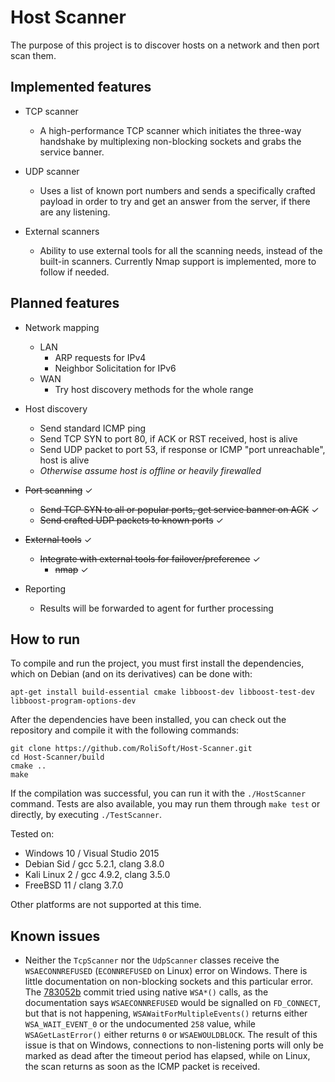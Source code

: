 # Host Scanner

The purpose of this project is to discover hosts on a network and then port scan them.

## Implemented features

* TCP scanner
  * A high-performance TCP scanner which initiates the three-way handshake by multiplexing non-blocking sockets and grabs the service banner.

* UDP scanner
  * Uses a list of known port numbers and sends a specifically crafted payload in order to try and get an answer from the server, if there are any listening.

* External scanners
  * Ability to use external tools for all the scanning needs, instead of the built-in scanners. Currently Nmap support is implemented, more to follow if needed.

## Planned features

* Network mapping
  * LAN
    * ARP requests for IPv4
    * Neighbor Solicitation for IPv6
  * WAN
    * Try host discovery methods for the whole range

* Host discovery
  * Send standard ICMP ping
  * Send TCP SYN to port 80, if ACK or RST received, host is alive
  * Send UDP packet to port 53, if response or ICMP "port unreachable", host is alive
  * _Otherwise assume host is offline or heavily firewalled_

* <strike>Port scanning</strike> &#x2713;
  * <strike>Send TCP SYN to all or popular ports, get service banner on ACK</strike> &#x2713;
  * <strike>Send crafted UDP packets to known ports</strike> &#x2713;

* <strike>External tools</strike> &#x2713;
  * <strike>Integrate with external tools for failover/preference</strike> &#x2713;
    * <strike>nmap</strike> &#x2713;

* Reporting
  * Results will be forwarded to agent for further processing

## How to run

To compile and run the project, you must first install the dependencies, which on Debian (and on its derivatives) can be done with:

    apt-get install build-essential cmake libboost-dev libboost-test-dev libboost-program-options-dev

After the dependencies have been installed, you can check out the repository and compile it with the following commands:

    git clone https://github.com/RoliSoft/Host-Scanner.git
    cd Host-Scanner/build
    cmake ..
    make

If the compilation was successful, you can run it with the `./HostScanner` command. Tests are also available, you may run them through `make test` or directly, by executing `./TestScanner`.

Tested on:

 * Windows 10 / Visual Studio 2015
 * Debian Sid / gcc 5.2.1, clang 3.8.0
 * Kali Linux 2 / gcc 4.9.2, clang 3.5.0
 * FreeBSD 11 / clang 3.7.0

Other platforms are not supported at this time.

## Known issues

* Neither the `TcpScanner` nor the `UdpScanner` classes receive the `WSAECONNREFUSED` (`ECONNREFUSED` on Linux) error on Windows. There is little documentation on non-blocking sockets and this particular error. The [783052b](https://github.com/RoliSoft/Host-Scanner/commit/783052b49d39c3f2833e93c9bc183088eaec8797) commit tried using native `WSA*()` calls, as the documentation says `WSAECONNREFUSED` would be signalled on `FD_CONNECT`, but that is not happening, `WSAWaitForMultipleEvents()` returns either `WSA_WAIT_EVENT_0` or the undocumented `258` value, while `WSAGetLastError()` either returns `0` or `WSAEWOULDBLOCK`. The result of this issue is that on Windows, connections to non-listening ports will only be marked as dead after the timeout period has elapsed, while on Linux, the scan returns as soon as the ICMP packet is received.